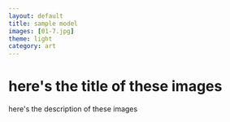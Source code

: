 ```yaml
---
layout: default
title: sample model
images: [01-7.jpg]
theme: light
category: art
---
```


# here's the title of these images

here's the description of these images
